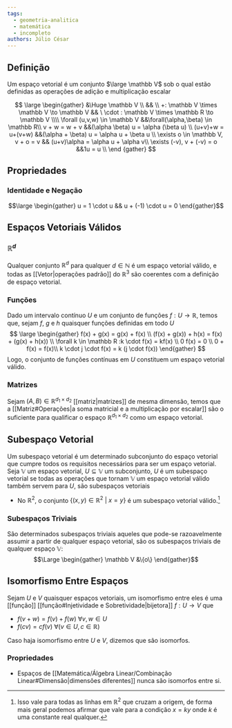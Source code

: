 ```yaml
---
tags:
  - geometria-analitica
  - matemática
  - incompleto
authors: Júlio César
---
```

## Definição

Um espaço vetorial é um conjunto $\large \mathbb V$ sob o qual estão definidas as operações de adição e multiplicação escalar

$$
\large \begin{gather}
&\Huge \mathbb V \\ && \\
+: \mathbb V \times \mathbb V \to \mathbb V &&
\ \cdot : \mathbb V \times \mathbb R \to \mathbb V
\\\\
\forall (u,v,w) \in \mathbb V &&\forall(\alpha,\beta) \in \mathbb R\\
v + w = w + v &&(\alpha \beta) u = \alpha (\beta u) \\
(u+v)+w = u+(v+w) &&(\alpha + \beta) u = \alpha u + \beta u \\
\exists o \in \mathbb V,  v + o = v && (u+v)\alpha = \alpha u + \alpha v\\
\exists (-v), v + (-v) = o &&1u = u \\
\end {gather}
$$
## Propriedades

### Identidade e Negação
$$\large \begin{gather}
u = 1 \cdot u && u + (-1) \cdot u = 0
\end{gather}$$

###
## Espaços Vetoriais Válidos

### $\mathbb R ^d$
Qualquer conjunto $\mathbb R ^d$ para qualquer $d \in \mathbb N$ é um espaço vetorial válido, e todas as [[Vetor|operações padrão]] do $\mathbb R^3$ são coerentes com a definição de espaço vetorial. 

### Funções
Dado um intervalo contínuo $U$ e um conjunto de funções $f: U \to \mathbb R$, temos que, sejam $f$, $g$ e $h$ quaisquer funções definidas em todo $U$
$$
\large \begin{gather}
f(x) + g(x) = g(x) + f(x) \\
(f(x) + g(x)) + h(x) = f(x) + (g(x) + h(x)) \\
\forall k \in \mathbb R :k \cdot f(x) = kf(x) \\
0 f(x) = 0 \\
0 + f(x) = f(x)\\
k \cdot j \cdot f(x) = k (j \cdot f(x))
\end{gather}
$$
Logo, o conjunto de funções contínuas em $U$ constituem um espaço vetorial válido.
### Matrizes
Sejam $(A,B) \in \mathbb R ^ {d_1 \times d_2}$ [[matriz|matrizes]] de mesma dimensão, temos que a [[Matriz#Operações|a soma matricial e a multiplicação por escalar]] são o suficiente para qualificar o espaço $\mathbb R^{d_1 \times d_2}$ como um espaço vetorial.
## Subespaço Vetorial

Um subespaço vetorial é um determinado subconjunto do espaço vetorial que cumpre todos os requisitos necessários para ser um espaço vetorial. Seja $\mathbb V$ um espaço vetorial, $U \subseteq \mathbb V$ um subconjunto, $U$ é um subespaço vetorial se todas as operações que tornam $\mathbb V$ um espaço vetorial válido também servem para $U$, são subespaços vetoriais

- No $\mathbb R^2$, o conjunto $\{(x,y) \in \mathbb R ^2\ |\ x = y\}$ é um subespaço vetorial válido.[^1]

### Subespaços Triviais
São determinados subespaços triviais aqueles que pode-se razoavelmente assumir a partir de qualquer espaço vetorial, são os subespaços triviais de qualquer espaço $\mathbb V$:
$$\Large \begin{gather}
\mathbb V &\{o\}
\end{gather}$$

## Isomorfismo Entre Espaços

Sejam $U$ e $V$ quaisquer espaços vetoriais, um isomorfismo entre eles é uma [[função]] [[função#Injetividade e Sobretividade|bijetora]] $f: U \to V$ que
- $f(v + w) = f(v) + f(w) \ \forall v,w \in U$
- $f(cv) = cf(v)\ \forall (v \in U, c \in \mathbb R)$

Caso haja isomorfismo entre $U$ e $V$, dizemos que são isomorfos.

### Propriedades
- Espaços de [[Matemática/Álgebra Linear/Combinação Linear#Dimensão|dimensões diferentes]] nunca são isomorfos entre si.

[^1]: Isso vale para todas as linhas em $\mathbb R ^2$ que cruzam a origem, de forma mais geral podemos afirmar que vale para a condição $x = ky$ onde $k$ é uma constante real qualquer.
